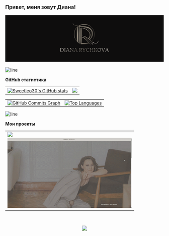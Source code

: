 ### Привет, меня зовут Диана!

![Header](https://github.com/Sweetleo30/sweetleo30/blob/main/assets/banner_dark.svg)

![line](https://capsule-render.vercel.app/api?type=rect&color=b7ad9c&height=1)

<b>GitHub статистика</b>

<table>
  <tr>
    <td>
      <a href="http://www.github.com/Sweetleo30"><img src="https://github-readme-stats.vercel.app/api?username=Sweetleo30&show_icons=true&count_private=true&title_color=b7ad9c&text_color=d6d2cf&icon_color=b7ad9c&bg_color=0e0d0d&hide_border=true" alt="Sweetleo30's GitHub stats" /></a>
    </td>
    <td>
    	<a href="http://www.github.com/Sweetleo30"><img src="https://github-readme-streak-stats.herokuapp.com/?user=Sweetleo30&stroke=d0cac3&background=0e0d0d&ring=b7ad9c&fire=b99d98&currStreakNum=b7ad9c&currStreakLabel=d6d2cf&sideNums=b7ad9c&sideLabels=d6d2cf&dates=d6d2cf&hide_border=true" /></a>
    </td>
  </tr>
</table>
<table>
	<tr>
  		<td>
    		<a href="http://www.github.com/Sweetleo30"><img width="690px" src="https://github-readme-activity-graph.cyclic.app/graph?username=Sweetleo30&bg_color=0e0d0d&color=d6d2cf&line=b7ad9c&point=b99d98&area_color=0e0d0d&area=true&hide_border=true&custom_title=GitHub%20Commits%20Graph" alt="GitHub Commits Graph" /></a>
    	</td>
		<td>
    		<a href="https://github.com/Sweetleo30"><img  src="https://github-readme-stats.vercel.app/api/top-langs/?username=Sweetleo30&langs_count=10&title_color=b7ad9c&text_color=d6d2cf&icon_color=b7ad9c&bg_color=0e0d0d&hide_border=true&locale=en&custom_title=Top%20%Languages" alt="Top Languages" /></a>
    	</td>
	</tr>
</table>

![line](https://capsule-render.vercel.app/api?type=rect&color=b7ad9c&height=1)

<b>Мои проекты</b>

<table background="./assets/banner_dark.svg">
  <tr>
    <td width="396px">
      <a href="https://github.com/Sweetleo30/lampa-design">
        <img width="100%"src="https://github-readme-stats.vercel.app/api/pin/?username=Sweetleo30&repo=lampa-design&title_color=b7ad9c&text_color=d6d2cf&icon_color=b99d98&bg_color=0e0d0d&hide_border=true&locale=en" />
      </a>
      <a href="https://github.com/Sweetleo30/lampa-design"><br />
        <img src="./assets/design-lampa.ru_gif.gif" alt="lampa-design" width="100%">
      </a>
    </td>
    <!-- <td>
    	<a href="https://github.com/Sweetleo30/lampa-design">
        <img width="100%"src="https://github-readme-stats.vercel.app/api/pin/?username=Sweetleo30&repo=lampa-design&title_color=b7ad9c&text_color=d6d2cf&icon_color=b99d98&bg_color=0e0d0d&hide_border=true&locale=en" />
      </a>
      <a href="https://github.com/Sweetleo30/lampa-design"><br />
        <img src="./assets/design-lampa.ru_gif.gif" alt="lampa-design" width="100%">
      </a>
    </td> -->
  </tr>
</table>
<br />
<br />
<div align="center">
    <img src="https://komarev.com/ghpvc/?username=Sweetleo30&&style=for-the-badge&color=0e0d0d"/>
</div>
<br />
<br />

